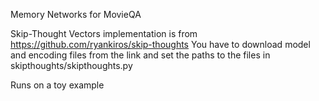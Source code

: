 Memory Networks for MovieQA

Skip-Thought Vectors implementation is from https://github.com/ryankiros/skip-thoughts
You have to download model and encoding files from the link and set the paths to the files in skipthoughts/skipthoughts.py

Runs on a toy example

